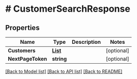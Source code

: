 # # CustomerSearchResponse


## Properties 


Name | Type | Description | Notes
------------ | ------------- | ------------- | -------------
**Customers**| [**List<CustomerCustomerResponse>**](CustomerCustomerResponse.md) |   | [optional]
**NextPageToken**| **string** |   | [optional]


[[Back to Model list]](../../README.md#models) [[Back to API list]](../../README.md#endpoints) [[Back to README]](../../README.md)

